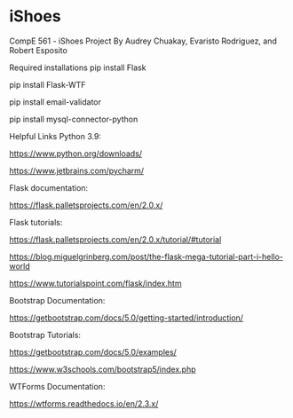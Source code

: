 # iShoes
CompE 561 - iShoes Project
By Audrey Chuakay, Evaristo Rodriguez, and Robert Esposito

Required installations
pip install Flask

pip install Flask-WTF

pip install email-validator

pip install mysql-connector-python

Helpful Links
Python 3.9:

https://www.python.org/downloads/

https://www.jetbrains.com/pycharm/

 

Flask documentation:

https://flask.palletsprojects.com/en/2.0.x/

Flask tutorials:

https://flask.palletsprojects.com/en/2.0.x/tutorial/#tutorial

https://blog.miguelgrinberg.com/post/the-flask-mega-tutorial-part-i-hello-world

https://www.tutorialspoint.com/flask/index.htm

 

Bootstrap Documentation:

https://getbootstrap.com/docs/5.0/getting-started/introduction/

Bootstrap Tutorials:

https://getbootstrap.com/docs/5.0/examples/

https://www.w3schools.com/bootstrap5/index.php

 

WTForms Documentation:

https://wtforms.readthedocs.io/en/2.3.x/
